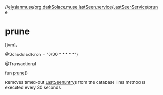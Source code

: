 //[elysianmuse](../../../index.md)/[org.darkSolace.muse.lastSeen.service](../index.md)/[LastSeenService](index.md)/[prune](prune.md)

# prune

[jvm]\

@Scheduled(cron = &quot;0/30 * * * * *&quot;)

@Transactional

fun [prune](prune.md)()

Removes timed-out [LastSeenEntry](../../org.darkSolace.muse.lastSeen.model/-last-seen-entry/index.md)s from the database This method is executed every 30 seconds
